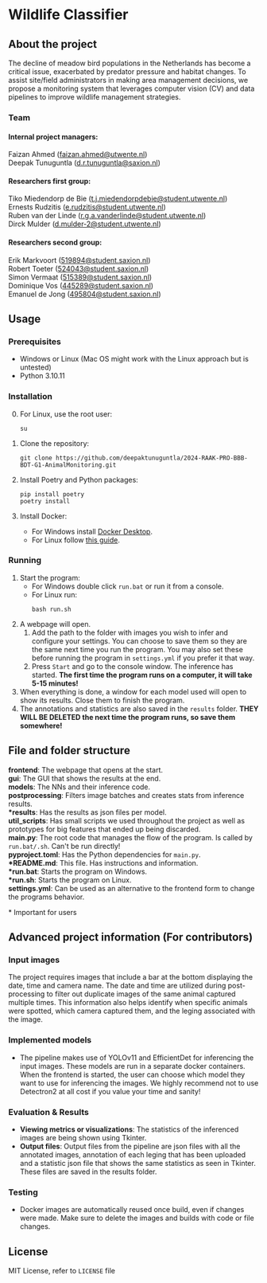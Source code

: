 # Wildlife Classifier

## About the project
The decline of meadow bird populations in the Netherlands has become a critical issue, exacerbated by predator pressure and habitat changes. To assist site/field administrators in making area management decisions, we propose a monitoring system that leverages computer vision (CV) and data pipelines to improve wildlife management strategies.

### Team
#### Internal project managers:
Faizan Ahmed (faizan.ahmed@utwente.nl) \
Deepak Tunuguntla (d.r.tunuguntla@saxion.nl)

#### Researchers first group:
Tiko Miedendorp de Bie (t.j.miedendorpdebie@student.utwente.nl) \
Ernests Rudzitis (e.rudzitis@student.utwente.nl) \
Ruben van der Linde (r.g.a.vanderlinde@student.utwente.nl) \
Dirck Mulder (d.mulder-2@student.utwente.nl)

#### Researchers second group:
Erik Markvoort (519894@student.saxion.nl) \
Robert Toeter (524043@student.saxion.nl) \
Simon Vermaat (515389@student.saxion.nl) \
Dominique Vos (445289@student.saxion.nl) \
Emanuel de Jong (495804@student.saxion.nl)

## Usage

### Prerequisites
- Windows or Linux (Mac OS might work with the Linux approach but is untested)
- Python 3.10.11

### Installation
0. For Linux, use the root user:
    ```
    su
    ```

1. Clone the repository:
    ```
    git clone https://github.com/deepaktunuguntla/2024-RAAK-PRO-BBB-BDT-G1-AnimalMonitoring.git
    ```

2. Install Poetry and Python packages:
    ```
    pip install poetry
    poetry install
    ```

3. Install Docker:
    - For Windows install [Docker Desktop](https://www.docker.com/get-started/).
    - For Linux follow [this guide](https://docs.docker.com/engine/install/).

### Running
1. Start the program:
    - For Windows double click `run.bat` or run it from a console.
    - For Linux run:
        ```
        bash run.sh
        ```
2. A webpage will open.
    1. Add the path to the folder with images you wish to infer and configure your settings. You can choose to save them so they are the same next time you run the program. You may also set these before running the program in `settings.yml` if you prefer it that way.
    2. Press `Start` and go to the console window. The inference has started. **The first time the program runs on a computer, it will take 5-15 minutes!**
3. When everything is done, a window for each model used will open to show its results. Close them to finish the program.
4. The annotations and statistics are also saved in the `results` folder. **THEY WILL BE DELETED the next time the program runs, so save them somewhere!**

## File and folder structure
**frontend**: The webpage that opens at the start. \
**gui**: The GUI that shows the results at the end. \
**models**: The NNs and their inference code. \
**postprocessing**: Filters image batches and creates stats from inference results. \
**\*results**: Has the results as json files per model. \
**util_scripts**: Has small scripts we used throughout the project as well as prototypes for big features that ended up being discarded. \
**main.py**: The root code that manages the flow of the program. Is called by `run.bat/.sh`. Can't be run directly! \
**pyproject.toml**: Has the Python dependencies for `main.py`. \
**\*README.md**: This file. Has instructions and information. \
**\*run.bat**: Starts the program on Windows. \
**\*run.sh**: Starts the program on Linux. \
**settings.yml**: Can be used as an alternative to the frontend form to change the programs behavior.

\* Important for users

## Advanced project information (For contributors)

### Input images
The project requires images that include a bar at the bottom displaying the date, time and camera name. The date and time are utilized during post-processing to filter out duplicate images of the same animal captured multiple times. This information also helps identify when specific animals were spotted, which camera captured them, and the leging associated with the image.

### Implemented models
- The pipeline makes use of YOLOv11 and EfficientDet for inferencing the input images. These models are run in a separate docker containers. When the frontend is started, the user can choose which model they want to use for inferencing the images. We highly recommend not to use Detectron2 at all cost if you value your time and sanity!

### Evaluation & Results
- **Viewing metrics or visualizations**: The statistics of the inferenced images are being shown using Tkinter.
- **Output files**: Output files from the pipeline are json files with all the annotated images, annotation of each leging that has been uploaded and a statistic json file that shows the same statistics as seen in Tkinter. These files are saved in the results folder.

### Testing
- Docker images are automatically reused once build, even if changes were made. Make sure to delete the images and builds with code or file changes.

## License
MIT License, refer to `LICENSE` file
